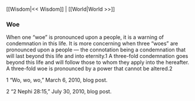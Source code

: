 [[Wisdom|<< Wisdom]]  |  [[World|World >>]]

### Woe
When one “woe” is pronounced upon a people, it is a warning of condemnation in this life. It is more concerning when three “woes” are pronounced upon a people — the connotation being a condemnation that will last beyond this life and into eternity.1 A three-fold condemnation goes beyond this life and will follow those to whom they apply into the hereafter. A three-fold woe is pronounced by a power that cannot be altered.2



1 “Wo, wo, wo,” March 6, 2010, blog post.


2 “2 Nephi 28:15,” July 30, 2010, blog post.
